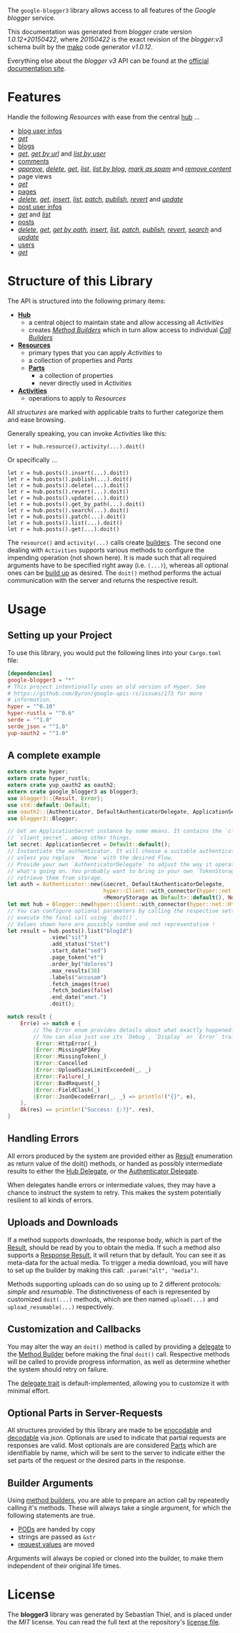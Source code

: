 <!---
DO NOT EDIT !
This file was generated automatically from 'src/mako/api/README.md.mako'
DO NOT EDIT !
-->
The `google-blogger3` library allows access to all features of the *Google blogger* service.

This documentation was generated from *blogger* crate version *1.0.12+20150422*, where *20150422* is the exact revision of the *blogger:v3* schema built by the [mako](http://www.makotemplates.org/) code generator *v1.0.12*.

Everything else about the *blogger* *v3* API can be found at the
[official documentation site](https://developers.google.com/blogger/docs/3.0/getting_started).
# Features

Handle the following *Resources* with ease from the central [hub](https://docs.rs/google-blogger3/1.0.12+20150422/google_blogger3/struct.Blogger.html) ... 

* [blog user infos](https://docs.rs/google-blogger3/1.0.12+20150422/google_blogger3/struct.BlogUserInfo.html)
 * [*get*](https://docs.rs/google-blogger3/1.0.12+20150422/google_blogger3/struct.BlogUserInfoGetCall.html)
* [blogs](https://docs.rs/google-blogger3/1.0.12+20150422/google_blogger3/struct.Blog.html)
 * [*get*](https://docs.rs/google-blogger3/1.0.12+20150422/google_blogger3/struct.BlogGetCall.html), [*get by url*](https://docs.rs/google-blogger3/1.0.12+20150422/google_blogger3/struct.BlogGetByUrlCall.html) and [*list by user*](https://docs.rs/google-blogger3/1.0.12+20150422/google_blogger3/struct.BlogListByUserCall.html)
* [comments](https://docs.rs/google-blogger3/1.0.12+20150422/google_blogger3/struct.Comment.html)
 * [*approve*](https://docs.rs/google-blogger3/1.0.12+20150422/google_blogger3/struct.CommentApproveCall.html), [*delete*](https://docs.rs/google-blogger3/1.0.12+20150422/google_blogger3/struct.CommentDeleteCall.html), [*get*](https://docs.rs/google-blogger3/1.0.12+20150422/google_blogger3/struct.CommentGetCall.html), [*list*](https://docs.rs/google-blogger3/1.0.12+20150422/google_blogger3/struct.CommentListCall.html), [*list by blog*](https://docs.rs/google-blogger3/1.0.12+20150422/google_blogger3/struct.CommentListByBlogCall.html), [*mark as spam*](https://docs.rs/google-blogger3/1.0.12+20150422/google_blogger3/struct.CommentMarkAsSpamCall.html) and [*remove content*](https://docs.rs/google-blogger3/1.0.12+20150422/google_blogger3/struct.CommentRemoveContentCall.html)
* page views
 * [*get*](https://docs.rs/google-blogger3/1.0.12+20150422/google_blogger3/struct.PageViewGetCall.html)
* [pages](https://docs.rs/google-blogger3/1.0.12+20150422/google_blogger3/struct.Page.html)
 * [*delete*](https://docs.rs/google-blogger3/1.0.12+20150422/google_blogger3/struct.PageDeleteCall.html), [*get*](https://docs.rs/google-blogger3/1.0.12+20150422/google_blogger3/struct.PageGetCall.html), [*insert*](https://docs.rs/google-blogger3/1.0.12+20150422/google_blogger3/struct.PageInsertCall.html), [*list*](https://docs.rs/google-blogger3/1.0.12+20150422/google_blogger3/struct.PageListCall.html), [*patch*](https://docs.rs/google-blogger3/1.0.12+20150422/google_blogger3/struct.PagePatchCall.html), [*publish*](https://docs.rs/google-blogger3/1.0.12+20150422/google_blogger3/struct.PagePublishCall.html), [*revert*](https://docs.rs/google-blogger3/1.0.12+20150422/google_blogger3/struct.PageRevertCall.html) and [*update*](https://docs.rs/google-blogger3/1.0.12+20150422/google_blogger3/struct.PageUpdateCall.html)
* [post user infos](https://docs.rs/google-blogger3/1.0.12+20150422/google_blogger3/struct.PostUserInfo.html)
 * [*get*](https://docs.rs/google-blogger3/1.0.12+20150422/google_blogger3/struct.PostUserInfoGetCall.html) and [*list*](https://docs.rs/google-blogger3/1.0.12+20150422/google_blogger3/struct.PostUserInfoListCall.html)
* [posts](https://docs.rs/google-blogger3/1.0.12+20150422/google_blogger3/struct.Post.html)
 * [*delete*](https://docs.rs/google-blogger3/1.0.12+20150422/google_blogger3/struct.PostDeleteCall.html), [*get*](https://docs.rs/google-blogger3/1.0.12+20150422/google_blogger3/struct.PostGetCall.html), [*get by path*](https://docs.rs/google-blogger3/1.0.12+20150422/google_blogger3/struct.PostGetByPathCall.html), [*insert*](https://docs.rs/google-blogger3/1.0.12+20150422/google_blogger3/struct.PostInsertCall.html), [*list*](https://docs.rs/google-blogger3/1.0.12+20150422/google_blogger3/struct.PostListCall.html), [*patch*](https://docs.rs/google-blogger3/1.0.12+20150422/google_blogger3/struct.PostPatchCall.html), [*publish*](https://docs.rs/google-blogger3/1.0.12+20150422/google_blogger3/struct.PostPublishCall.html), [*revert*](https://docs.rs/google-blogger3/1.0.12+20150422/google_blogger3/struct.PostRevertCall.html), [*search*](https://docs.rs/google-blogger3/1.0.12+20150422/google_blogger3/struct.PostSearchCall.html) and [*update*](https://docs.rs/google-blogger3/1.0.12+20150422/google_blogger3/struct.PostUpdateCall.html)
* [users](https://docs.rs/google-blogger3/1.0.12+20150422/google_blogger3/struct.User.html)
 * [*get*](https://docs.rs/google-blogger3/1.0.12+20150422/google_blogger3/struct.UserGetCall.html)




# Structure of this Library

The API is structured into the following primary items:

* **[Hub](https://docs.rs/google-blogger3/1.0.12+20150422/google_blogger3/struct.Blogger.html)**
    * a central object to maintain state and allow accessing all *Activities*
    * creates [*Method Builders*](https://docs.rs/google-blogger3/1.0.12+20150422/google_blogger3/trait.MethodsBuilder.html) which in turn
      allow access to individual [*Call Builders*](https://docs.rs/google-blogger3/1.0.12+20150422/google_blogger3/trait.CallBuilder.html)
* **[Resources](https://docs.rs/google-blogger3/1.0.12+20150422/google_blogger3/trait.Resource.html)**
    * primary types that you can apply *Activities* to
    * a collection of properties and *Parts*
    * **[Parts](https://docs.rs/google-blogger3/1.0.12+20150422/google_blogger3/trait.Part.html)**
        * a collection of properties
        * never directly used in *Activities*
* **[Activities](https://docs.rs/google-blogger3/1.0.12+20150422/google_blogger3/trait.CallBuilder.html)**
    * operations to apply to *Resources*

All *structures* are marked with applicable traits to further categorize them and ease browsing.

Generally speaking, you can invoke *Activities* like this:

```Rust,ignore
let r = hub.resource().activity(...).doit()
```

Or specifically ...

```ignore
let r = hub.posts().insert(...).doit()
let r = hub.posts().publish(...).doit()
let r = hub.posts().delete(...).doit()
let r = hub.posts().revert(...).doit()
let r = hub.posts().update(...).doit()
let r = hub.posts().get_by_path(...).doit()
let r = hub.posts().search(...).doit()
let r = hub.posts().patch(...).doit()
let r = hub.posts().list(...).doit()
let r = hub.posts().get(...).doit()
```

The `resource()` and `activity(...)` calls create [builders][builder-pattern]. The second one dealing with `Activities` 
supports various methods to configure the impending operation (not shown here). It is made such that all required arguments have to be 
specified right away (i.e. `(...)`), whereas all optional ones can be [build up][builder-pattern] as desired.
The `doit()` method performs the actual communication with the server and returns the respective result.

# Usage

## Setting up your Project

To use this library, you would put the following lines into your `Cargo.toml` file:

```toml
[dependencies]
google-blogger3 = "*"
# This project intentionally uses an old version of Hyper. See
# https://github.com/Byron/google-apis-rs/issues/173 for more
# information.
hyper = "^0.10"
hyper-rustls = "^0.6"
serde = "^1.0"
serde_json = "^1.0"
yup-oauth2 = "^1.0"
```

## A complete example

```Rust
extern crate hyper;
extern crate hyper_rustls;
extern crate yup_oauth2 as oauth2;
extern crate google_blogger3 as blogger3;
use blogger3::{Result, Error};
use std::default::Default;
use oauth2::{Authenticator, DefaultAuthenticatorDelegate, ApplicationSecret, MemoryStorage};
use blogger3::Blogger;

// Get an ApplicationSecret instance by some means. It contains the `client_id` and 
// `client_secret`, among other things.
let secret: ApplicationSecret = Default::default();
// Instantiate the authenticator. It will choose a suitable authentication flow for you, 
// unless you replace  `None` with the desired Flow.
// Provide your own `AuthenticatorDelegate` to adjust the way it operates and get feedback about 
// what's going on. You probably want to bring in your own `TokenStorage` to persist tokens and
// retrieve them from storage.
let auth = Authenticator::new(&secret, DefaultAuthenticatorDelegate,
                              hyper::Client::with_connector(hyper::net::HttpsConnector::new(hyper_rustls::TlsClient::new())),
                              <MemoryStorage as Default>::default(), None);
let mut hub = Blogger::new(hyper::Client::with_connector(hyper::net::HttpsConnector::new(hyper_rustls::TlsClient::new())), auth);
// You can configure optional parameters by calling the respective setters at will, and
// execute the final call using `doit()`.
// Values shown here are possibly random and not representative !
let result = hub.posts().list("blogId")
             .view("sit")
             .add_status("Stet")
             .start_date("sed")
             .page_token("et")
             .order_by("dolores")
             .max_results(38)
             .labels("accusam")
             .fetch_images(true)
             .fetch_bodies(false)
             .end_date("amet.")
             .doit();

match result {
    Err(e) => match e {
        // The Error enum provides details about what exactly happened.
        // You can also just use its `Debug`, `Display` or `Error` traits
         Error::HttpError(_)
        |Error::MissingAPIKey
        |Error::MissingToken(_)
        |Error::Cancelled
        |Error::UploadSizeLimitExceeded(_, _)
        |Error::Failure(_)
        |Error::BadRequest(_)
        |Error::FieldClash(_)
        |Error::JsonDecodeError(_, _) => println!("{}", e),
    },
    Ok(res) => println!("Success: {:?}", res),
}

```
## Handling Errors

All errors produced by the system are provided either as [Result](https://docs.rs/google-blogger3/1.0.12+20150422/google_blogger3/enum.Result.html) enumeration as return value of 
the doit() methods, or handed as possibly intermediate results to either the 
[Hub Delegate](https://docs.rs/google-blogger3/1.0.12+20150422/google_blogger3/trait.Delegate.html), or the [Authenticator Delegate](https://docs.rs/yup-oauth2/*/yup_oauth2/trait.AuthenticatorDelegate.html).

When delegates handle errors or intermediate values, they may have a chance to instruct the system to retry. This 
makes the system potentially resilient to all kinds of errors.

## Uploads and Downloads
If a method supports downloads, the response body, which is part of the [Result](https://docs.rs/google-blogger3/1.0.12+20150422/google_blogger3/enum.Result.html), should be
read by you to obtain the media.
If such a method also supports a [Response Result](https://docs.rs/google-blogger3/1.0.12+20150422/google_blogger3/trait.ResponseResult.html), it will return that by default.
You can see it as meta-data for the actual media. To trigger a media download, you will have to set up the builder by making
this call: `.param("alt", "media")`.

Methods supporting uploads can do so using up to 2 different protocols: 
*simple* and *resumable*. The distinctiveness of each is represented by customized 
`doit(...)` methods, which are then named `upload(...)` and `upload_resumable(...)` respectively.

## Customization and Callbacks

You may alter the way an `doit()` method is called by providing a [delegate](https://docs.rs/google-blogger3/1.0.12+20150422/google_blogger3/trait.Delegate.html) to the 
[Method Builder](https://docs.rs/google-blogger3/1.0.12+20150422/google_blogger3/trait.CallBuilder.html) before making the final `doit()` call. 
Respective methods will be called to provide progress information, as well as determine whether the system should 
retry on failure.

The [delegate trait](https://docs.rs/google-blogger3/1.0.12+20150422/google_blogger3/trait.Delegate.html) is default-implemented, allowing you to customize it with minimal effort.

## Optional Parts in Server-Requests

All structures provided by this library are made to be [enocodable](https://docs.rs/google-blogger3/1.0.12+20150422/google_blogger3/trait.RequestValue.html) and 
[decodable](https://docs.rs/google-blogger3/1.0.12+20150422/google_blogger3/trait.ResponseResult.html) via *json*. Optionals are used to indicate that partial requests are responses 
are valid.
Most optionals are are considered [Parts](https://docs.rs/google-blogger3/1.0.12+20150422/google_blogger3/trait.Part.html) which are identifiable by name, which will be sent to 
the server to indicate either the set parts of the request or the desired parts in the response.

## Builder Arguments

Using [method builders](https://docs.rs/google-blogger3/1.0.12+20150422/google_blogger3/trait.CallBuilder.html), you are able to prepare an action call by repeatedly calling it's methods.
These will always take a single argument, for which the following statements are true.

* [PODs][wiki-pod] are handed by copy
* strings are passed as `&str`
* [request values](https://docs.rs/google-blogger3/1.0.12+20150422/google_blogger3/trait.RequestValue.html) are moved

Arguments will always be copied or cloned into the builder, to make them independent of their original life times.

[wiki-pod]: http://en.wikipedia.org/wiki/Plain_old_data_structure
[builder-pattern]: http://en.wikipedia.org/wiki/Builder_pattern
[google-go-api]: https://github.com/google/google-api-go-client

# License
The **blogger3** library was generated by Sebastian Thiel, and is placed 
under the *MIT* license.
You can read the full text at the repository's [license file][repo-license].

[repo-license]: https://github.com/Byron/google-apis-rsblob/master/LICENSE.md
